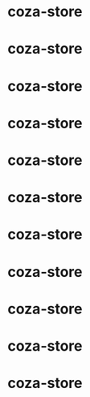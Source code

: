 # coza-store
# coza-store
# coza-store
# coza-store
# coza-store
# coza-store
# coza-store
# coza-store
# coza-store
# coza-store
# coza-store
